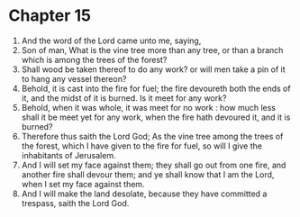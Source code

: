 # Chapter 15

1. And the word of the Lord came unto me, saying,
2. Son of man, What is the vine tree more than any tree, or than a branch which is among the trees of the forest?
3. Shall wood be taken thereof to do any work? or will men take a pin of it to hang any vessel thereon?
4. Behold, it is cast into the fire for fuel; the fire devoureth both the ends of it, and the midst of it is burned. Is it meet for any work?
5. Behold, when it was whole, it was meet for no work : how much less shall it be meet yet for any work, when the fire hath devoured it, and it is burned?
6. Therefore thus saith the Lord God; As the vine tree among the trees of the forest, which I have given to the fire for fuel, so will I give the inhabitants of Jerusalem.
7. And I will set my face against them; they shall go out from one fire, and another fire shall devour them; and ye shall know that I am the Lord, when I set my face against them.
8. And I will make the land desolate, because they have committed a trespass, saith the Lord God.

